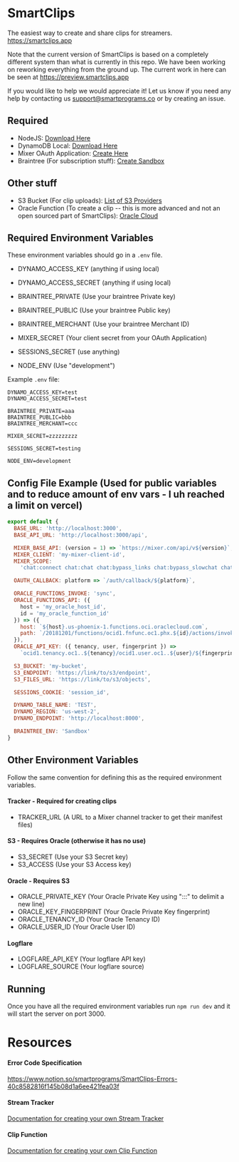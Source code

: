 # SmartClips

The easiest way to create and share clips for streamers. https://smartclips.app

Note that the current version of SmartClips is based on a completely different system than what is currently in this repo. We have been working on reworking everything from the ground up. The current work in here can be seen at https://preview.smartclips.app

If you would like to help we would appreciate it! Let us know if you need any help by contacting us [support@smartprograms.co](mailto:support@smartprograms.co) or by creating an issue.

## Required

- NodeJS: [Download Here](https://nodejs.org/en/download/)
- DynamoDB Local: [Download Here](https://docs.aws.amazon.com/amazondynamodb/latest/developerguide/DynamoDBLocal.DownloadingAndRunning.html)
- Mixer OAuth Application: [Create Here](https://mixer.com/lab/oauth)
- Braintree (For subscription stuff): [Create Sandbox](https://www.braintreepayments.com/sandbox)

## Other stuff

- S3 Bucket (For clip uploads): [List of S3 Providers](https://help.servmask.com/knowledgebase/list-of-s3-compatible-storage-providers/)
- Oracle Function (To create a clip -- this is more advanced and not an open sourced part of SmartClips): [Oracle Cloud](https://www.oracle.com/cloud/)

## Required Environment Variables

These environment variables should go in a `.env` file.

- DYNAMO_ACCESS_KEY (anything if using local)
- DYNAMO_ACCESS_SECRET (anything if using local)

- BRAINTREE_PRIVATE (Use your braintree Private key)
- BRAINTREE_PUBLIC (Use your braintree Public key)
- BRAINTREE_MERCHANT (Use your braintree Merchant ID)

- MIXER_SECRET (Your client secret from your OAuth Application)

- SESSIONS_SECRET (use anything)

- NODE_ENV (Use "development")

Example `.env` file:

```
DYNAMO_ACCESS_KEY=test
DYNAMO_ACCESS_SECRET=test

BRAINTREE_PRIVATE=aaa
BRAINTREE_PUBLIC=bbb
BRAINTREE_MERCHANT=ccc

MIXER_SECRET=zzzzzzzzz

SESSIONS_SECRET=testing

NODE_ENV=development
```

## Config File Example (Used for public variables and to reduce amount of env vars - I uh reached a limit on vercel)

```js
export default {
  BASE_URL: 'http://localhost:3000',
  BASE_API_URL: 'http://localhost:3000/api',

  MIXER_BASE_API: (version = 1) => `https://mixer.com/api/v${version}`,
  MIXER_CLIENT: 'my-mixer-client-id',
  MIXER_SCOPE:
    'chat:connect chat:chat chat:bypass_links chat:bypass_slowchat chat:whisper user:details:self channel:details:self channel:update:self',

  OAUTH_CALLBACK: platform => `/auth/callback/${platform}`,

  ORACLE_FUNCTIONS_INVOKE: 'sync',
  ORACLE_FUNCTIONS_API: ({
    host = 'my_oracle_host_id',
    id = 'my_oracle_function_id'
  }) => ({
    host: `${host}.us-phoenix-1.functions.oci.oraclecloud.com`,
    path: `/20181201/functions/ocid1.fnfunc.oc1.phx.${id}/actions/invoke`
  }),
  ORACLE_API_KEY: ({ tenancy, user, fingerprint }) =>
    `ocid1.tenancy.oc1..${tenancy}/ocid1.user.oc1..${user}/${fingerprint}`, // uses the env vars for oracle

  S3_BUCKET: 'my-bucket',
  S3_ENDPOINT: 'https://link/to/s3/endpoint',
  S3_FILES_URL: 'https://link/to/s3/objects',

  SESSIONS_COOKIE: 'session_id',

  DYNAMO_TABLE_NAME: 'TEST',
  DYNAMO_REGION: 'us-west-2',
  DYNAMO_ENDPOINT: 'http://localhost:8000',

  BRAINTREE_ENV: 'Sandbox'
}
```

## Other Environment Variables

Follow the same convention for defining this as the required environment variables.

#### Tracker - Required for creating clips

- TRACKER_URL (A URL to a Mixer channel tracker to get their manifest files)

#### S3 - Requires Oracle (otherwise it has no use)

- S3_SECRET (Use your S3 Secret key)
- S3_ACCESS (Use your S3 Access key)

#### Oracle - Requires S3

- ORACLE_PRIVATE_KEY (Your Oracle Private Key using ":::" to delimit a new line)
- ORACLE_KEY_FINGERPRINT (Your Oracle Private Key fingerprint)
- ORACLE_TENANCY_ID (Your Oracle Tenancy ID)
- ORACLE_USER_ID (Your Oracle User ID)

#### Logflare

- LOGFLARE_API_KEY (Your logflare API key)
- LOGFLARE_SOURCE (Your logflare source)

## Running

Once you have all the required environment variables run `npm run dev` and it will start the server on port 3000.

# Resources

#### Error Code Specification

https://www.notion.so/smartprograms/SmartClips-Errors-40c8582816f145b08d1a6ee421fea03f

#### Stream Tracker

[Documentation for creating your own Stream Tracker](docs/TRACKER.md)

#### Clip Function

[Documentation for creating your own Clip Function](docs/CLIP.md)
